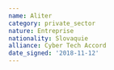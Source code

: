 ```yaml
---
name: Aliter
category: private_sector
nature: Entreprise
nationality: Slovaquie
alliance: Cyber Tech Accord
date_signed: '2018-11-12'
---
```

    